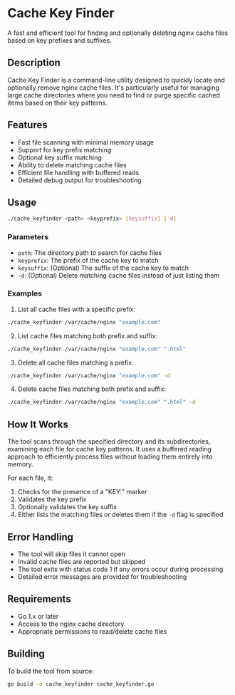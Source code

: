 # Cache Key Finder

A fast and efficient tool for finding and optionally deleting nginx cache files based on key prefixes and suffixes.

## Description

Cache Key Finder is a command-line utility designed to quickly locate and optionally remove nginx cache files. It's particularly useful for managing large cache directories where you need to find or purge specific cached items based on their key patterns.

## Features

- Fast file scanning with minimal memory usage
- Support for key prefix matching
- Optional key suffix matching
- Ability to delete matching cache files
- Efficient file handling with buffered reads
- Detailed debug output for troubleshooting

## Usage

```bash
./cache_keyfinder <path> <keyprefix> [keysuffix] [-d]
```

### Parameters

- `path`: The directory path to search for cache files
- `keyprefix`: The prefix of the cache key to match
- `keysuffix`: (Optional) The suffix of the cache key to match
- `-d`: (Optional) Delete matching cache files instead of just listing them

### Examples

1. List all cache files with a specific prefix:
```bash
./cache_keyfinder /var/cache/nginx "example.com"
```

2. List cache files matching both prefix and suffix:
```bash
./cache_keyfinder /var/cache/nginx "example.com" ".html"
```

3. Delete all cache files matching a prefix:
```bash
./cache_keyfinder /var/cache/nginx "example.com" -d
```

4. Delete cache files matching both prefix and suffix:
```bash
./cache_keyfinder /var/cache/nginx "example.com" ".html" -d
```

## How It Works

The tool scans through the specified directory and its subdirectories, examining each file for cache key patterns. It uses a buffered reading approach to efficiently process files without loading them entirely into memory.

For each file, it:
1. Checks for the presence of a "KEY:" marker
2. Validates the key prefix
3. Optionally validates the key suffix
4. Either lists the matching files or deletes them if the `-d` flag is specified

## Error Handling

- The tool will skip files it cannot open
- Invalid cache files are reported but skipped
- The tool exits with status code 1 if any errors occur during processing
- Detailed error messages are provided for troubleshooting

## Requirements

- Go 1.x or later
- Access to the nginx cache directory
- Appropriate permissions to read/delete cache files

## Building

To build the tool from source:

```bash
go build -o cache_keyfinder cache_keyfinder.go
```

